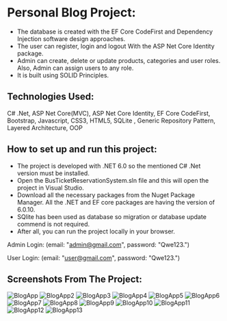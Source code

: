 # Personal Blog Project:

- The database is created with the EF Core CodeFirst and Dependency Injection software design approaches.
- The user can register, login and logout With the ASP Net Core Identity package.
- Admin can create, delete or update products, categories and user roles. Also, Admin can assign users to any role.
- It is built using SOLID Principles.

## Technologies Used:
C# .Net, ASP Net Core(MVC), ASP Net Core Identity, EF Core CodeFirst, Bootstrap, Javascript, CSS3, HTML5, SQLite , Generic Repository Pattern, Layered Architecture, OOP

## How to set up and run this project:
- The project is developed with .NET 6.0 so the mentioned C# .Net version must be installed.
- Open the BusTicketReservationSystem.sln file and this will open the project in Visual Studio.
- Download all the necessary packages from the Nuget Package Manager. All the .NET and EF core packages are having the version of 6.0.10.
- SQlite has been used as database so migration or database update commend is not required.
- After all, you can run the project locally in your browser.

Admin Login: (email: "admin@gmail.com", password: "Qwe123.")

User Login: (email: "user@gmail.com", password: "Qwe123.")

## Screenshots From The Project:

![BlogApp](https://user-images.githubusercontent.com/61376904/216997915-f94a4b05-e144-4862-91cd-016666ad773b.png)
![BlogApp2](https://user-images.githubusercontent.com/61376904/216998008-a8e0d65b-09a1-4381-8d94-83b72c7f8b78.png)
![BlogApp3](https://user-images.githubusercontent.com/61376904/216998064-722417fa-86a0-42b9-b649-9007ffeab8c0.png)
![BlogApp4](https://user-images.githubusercontent.com/61376904/216998128-9c973e2a-8659-4185-81fa-4555df858dab.png)
![BlogApp5](https://user-images.githubusercontent.com/61376904/216998137-8521627f-5f1f-456a-9394-500622ac7e66.png)
![BlogApp6](https://user-images.githubusercontent.com/61376904/216998152-f92a0eea-f077-4243-baa6-bd2f4da7bcc6.png)
![BlogApp7](https://user-images.githubusercontent.com/61376904/216998160-b0a8fb41-d428-43ff-aed0-5b87291fa784.png)
![BlogApp8](https://user-images.githubusercontent.com/61376904/216998170-7b945a20-db4b-4ded-bd51-c815e3518dca.png)
![BlogApp9](https://user-images.githubusercontent.com/61376904/216998177-c1aac4a8-3a1b-442d-ace1-ead6afb77799.png)
![BlogApp10](https://user-images.githubusercontent.com/61376904/216998191-525e4f16-906d-49e1-9171-97dafeeb88e5.png)
![BlogApp11](https://user-images.githubusercontent.com/61376904/216998208-ebf30e95-bed4-48ae-8ae2-e969f3aedc8f.png)
![BlogApp12](https://user-images.githubusercontent.com/61376904/216998221-070946f5-6965-4e8d-a5d8-c6a0b8d4ceb2.png)
![BlogApp13](https://user-images.githubusercontent.com/61376904/216998242-f5f747e8-fc45-466c-ae72-98af6a762bc1.png)

